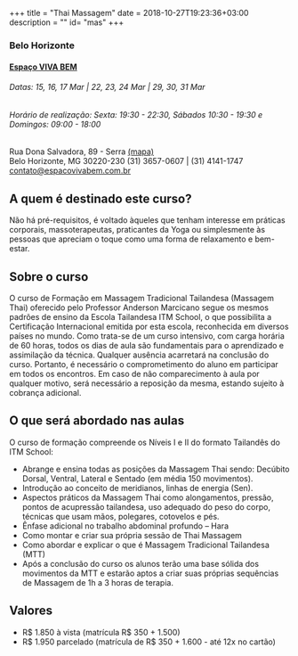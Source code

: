 +++
title = "Thai Massagem"
date = 2018-10-27T19:23:36+03:00
description = ""
id= "mas"
+++

### Belo Horizonte
#### [Espaço VIVA BEM](https://www.vivabemespacoholistico.com.br) 
###### Datas: 15, 16, 17 Mar | 22, 23, 24 Mar | 29, 30, 31 Mar
###### Horário de realização: Sexta: 19:30 - 22:30, Sábados 10:30 - 19:30 e Domingos: 09:00 - 18:00
Rua Dona Salvadora, 89 - Serra   [(mapa)](https://goo.gl/maps/EBh7uivfFe92)  
Belo Horizonte, MG 30220-230
(31) 3657-0607 | (31) 4141-1747  
[contato@espacovivabem.com.br](contato@espacovivabem.com.br) 

<!-- ### Rio de Janeiro
#### [Escola Svadharma Yoga](http://www.svadharma.com.br) 
###### Datas: 27 e 28 de Abril de 2019
###### Horário de realização: Sábado e Domingo 09:00 - 17:00
Rua Dois de Dezembro, 119, Casa A  [(mapa)](https://goo.gl/maps/WdG6b1RaKBk)     
Flamengo – Rio de Janeiro/RJ   
(21) 2557-2344    
[yoga.svadharma@gmail.com](mailto:yoga.svadharma@gmail.com)  -->

## A quem é destinado este curso?
Não há pré-requisitos, é voltado àqueles que tenham interesse em práticas corporais, massoterapeutas, praticantes da Yoga ou simplesmente às pessoas que apreciam o toque como uma forma de relaxamento e bem-estar.

## Sobre o curso
O curso de Formação em Massagem Tradicional Tailandesa (Massagem Thai) oferecido pelo Professor Anderson Marcicano segue os mesmos padrões de ensino da Escola Tailandesa ITM School, o que possibilita a Certificação Internacional emitida por esta escola, reconhecida em diversos países no mundo.
Como trata-se de um curso intensivo, com carga horária de 60 horas, todos os dias de aula são fundamentais para o aprendizado e assimilação da técnica. Qualquer ausência acarretará na conclusão do curso. Portanto, é necessário o comprometimento do aluno em participar em todos os encontros.
Em caso de não comparecimento à aula por qualquer motivo, será necessário a reposição da mesma, estando sujeito à cobrança adicional.

## O que será abordado nas aulas
O curso de formação compreende os Níveis I e II do formato Tailandês do ITM School:
- Abrange e ensina todas as posições da Massagem Thai sendo: Decúbito Dorsal, Ventral, Lateral e Sentado (em média 150 movimentos).
- Introdução ao conceito de meridianos, linhas de energia (Sen).
- Aspectos práticos da Massagem Thai como alongamentos, pressão, pontos de acupressão tailandesa, uso adequado do peso do corpo, técnicas que usam mãos, polegares, cotovelos e pés.
- Ênfase adicional no trabalho abdominal profundo – Hara
- Como montar e criar sua própria sessão de Thai Massagem
- Como abordar e explicar o que é Massagem Tradicional Tailandesa (MTT)
- Após a conclusão do curso os alunos terão uma base sólida dos movimentos da MTT e estarão aptos a criar suas próprias sequências de Massagem de 1h a 3 horas de terapia.

## Valores
- R$ 1.850 à vista (matrícula R$ 350 + 1.500)
- R$ 1.950 parcelado (matrícula de R$ 350 + 1.600 - até 12x no cartão)